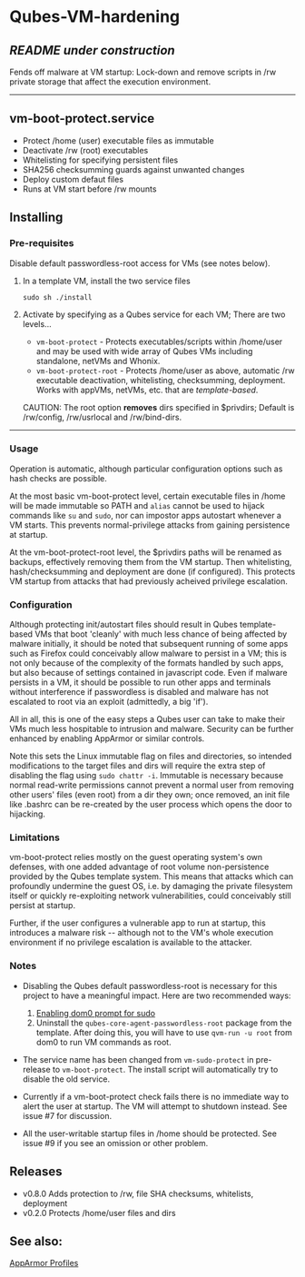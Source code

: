 # Qubes-VM-hardening
## *README under construction*
Fends off malware at VM startup: Lock-down and remove scripts in /rw private storage that affect the execution environment.

   
---


## vm-boot-protect.service
   * Protect /home (user) executable files as immutable
   * Deactivate /rw (root) executables
   * Whitelisting for specifying persistent files
   * SHA256 checksumming guards against unwanted changes
   * Deploy custom defaut files
   * Runs at VM start before /rw mounts


## Installing
### Pre-requisites
   Disable default passwordless-root access for VMs (see notes below).

1. In a template VM, install the two service files
   ```
   sudo sh ./install
   ```
2. Activate by specifying as a Qubes service for each VM; There are two levels...
   - `vm-boot-protect` - Protects executables/scripts within /home/user and may be used with wide array of Qubes VMs including standalone, netVMs and Whonix.
   - `vm-boot-protect-root` -  Protects /home/user as above, automatic /rw executable deactivation, whitelisting, checksumming, deployment. Works with appVMs, netVMs, etc. that are _template-based_.

   
   CAUTION: The root option **removes** dirs specified in $privdirs; Default is /rw/config, /rw/usrlocal and /rw/bind-dirs.

---

### Usage

Operation is automatic, although particular configuration options such as hash checks are possible.

At the most basic vm-boot-protect level, certain executable files in /home will be made immutable so PATH and `alias` cannot be used to hijack commands like `su` and `sudo`, nor can impostor apps autostart whenever a VM starts. This prevents normal-privilege attacks from gaining persistence at startup. 

At the vm-boot-protect-root level, the $privdirs paths will be renamed as backups, effectively removing them from the VM startup. Then whitelisting, hash/checksumming and deployment are done (if configured). This protects VM startup from attacks that had previously acheived privilege escalation.

### Configuration

Although protecting init/autostart files should result in Qubes template-based VMs that boot 'cleanly' with much less chance of being affected by malware initially, it should be noted that subsequent running of some apps such as Firefox could conceivably allow malware to persist in a VM; this is not only because of the complexity of the formats handled by such apps, but also because of settings contained in javascript code. Even if malware persists in a VM, it should be possible to run other apps and terminals without interference if passwordless is disabled and malware has not escalated to root via an exploit (admittedly, a big 'if').

All in all, this is one of the easy steps a Qubes user can take to make their VMs much less hospitable to intrusion and malware. Security can be further enhanced by enabling AppArmor or similar controls.

Note this sets the Linux immutable flag on files and directories, so intended modifications to the target files and dirs will require the extra step of disabling the flag using `sudo chattr -i`. Immutable is necessary because normal read-write permissions cannot prevent a normal user from removing other users' files (even root) from a dir they own; once removed, an init file like .bashrc can be re-created by the user process which opens the door to hijacking.


### Limitations

vm-boot-protect relies mostly on the guest operating system's own defenses, with one added advantage of root volume non-persistence provided by the Qubes template system. This means that attacks which can profoundly undermine the guest OS, i.e. by damaging the private filesystem itself or quickly re-exploiting network vulnerabilities, could conceivably still persist at startup.

Further, if the user configures a vulnerable app to run at startup, this introduces a malware risk -- although not to the VM's whole execution environment if no privilege escalation is available to the attacker.

### Notes
* Disabling the Qubes default passwordless-root is necessary for this project to have a meaningful impact. Here are two recommended ways:
   1. [Enabling dom0 prompt for sudo](https://www.qubes-os.org/doc/vm-sudo/#replacing-password-less-root-access-with-dom0-user-prompt)
   2. Uninstall the `qubes-core-agent-passwordless-root` package from the template. After doing this, you will have to use `qvm-run -u root` from dom0 to run VM commands as root.

* The service name has been changed from `vm-sudo-protect` in pre-release to `vm-boot-protect`. The install script will automatically try to disable the old service.

* Currently if a vm-boot-protect check fails there is no immediate way to alert the user at startup. The VM will attempt to shutdown instead. See issue #7 for discussion.

* All the user-writable startup files in /home should be protected. See issue #9 if you see an omission or other problem.
 
## Releases
- v0.8.0  Adds protection to /rw, file SHA checksums, whitelists, deployment
- v0.2.0  Protects /home/user files and dirs


## See also:

[AppArmor Profiles](https://github.com/tasket/AppArmor-Profiles)
